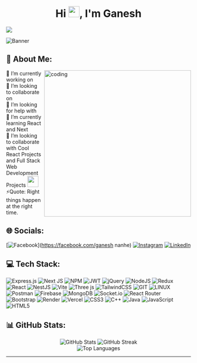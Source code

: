 <h1 align="center">Hi <img src="./wave.gif" width=30>, I'm Ganesh  </h1>
<!-- <h3 align="center">A passionate frontend developer.</h3> -->

[![](https://visitcount.itsvg.in/api?id=gknanhe&icon=0&color=6)](https://visitcount.itsvg.in)

![Banner](https://res.cloudinary.com/superfolio/image/upload/v1620689979/68747470733a2f2f692e70696e696d672e636f6d2f6f726967696e616c732f63362f33332f63322f63363333633230656465383266306530636564376435373064626533613166332e676966_yjuh2s.gif)



## 💫 About Me:
<img align="right" alt="coding" width="400" src="https://cdn.dribbble.com/users/1162077/screenshots/3848914/programmer.gif" >

🔭 I’m currently working on<br>👯 I’m looking to collaborate on<br>🤝 I’m looking for help with<br>🌱 I’m currently learning React and Next<br>👯 I’m looking to collaborate with Cool React Projects and Full Stack Web Development Projects <img src="https://media.giphy.com/media/WUlplcMpOCEmTGBtBW/giphy.gif" width="30"><br>⚡Quote: Right things happen at the right time.

## 🌐 Socials:
[![Facebook](https://img.shields.io/badge/Facebook-%231877F2.svg?logo=Facebook&logoColor=white)](https://facebook.com/ganesh nanhe) [![Instagram](https://img.shields.io/badge/Instagram-%23E4405F.svg?logo=Instagram&logoColor=white)](https://instagram.com/ganesh_nanhe.__) [![LinkedIn](https://img.shields.io/badge/LinkedIn-%230077B5.svg?logo=linkedin&logoColor=white)](https://linkedin.com/in/ganesh-nanhe-928ab2220) 

## 💻 Tech Stack:
![Express.js](https://img.shields.io/badge/express.js-%23404d59.svg?style=plastic&logo=express&logoColor=%2361DAFB) ![Next JS](https://img.shields.io/badge/Next-black?style=plastic&logo=next.js&logoColor=white) ![NPM](https://img.shields.io/badge/NPM-%23CB3837.svg?style=plastic&logo=npm&logoColor=white) ![JWT](https://img.shields.io/badge/JWT-black?style=plastic&logo=JSON%20web%20tokens) ![jQuery](https://img.shields.io/badge/jquery-%230769AD.svg?style=plastic&logo=jquery&logoColor=white) ![NodeJS](https://img.shields.io/badge/node.js-6DA55F?style=plastic&logo=node.js&logoColor=white) ![Redux](https://img.shields.io/badge/redux-%23593d88.svg?style=plastic&logo=redux&logoColor=white) ![React](https://img.shields.io/badge/react-%2320232a.svg?style=plastic&logo=react&logoColor=%2361DAFB) ![NestJS](https://img.shields.io/badge/nestjs-%23E0234E.svg?style=plastic&logo=nestjs&logoColor=white) ![Vite](https://img.shields.io/badge/vite-%23646CFF.svg?style=plastic&logo=vite&logoColor=white) ![Three js](https://img.shields.io/badge/threejs-black?style=plastic&logo=three.js&logoColor=white) ![TailwindCSS](https://img.shields.io/badge/tailwindcss-%2338B2AC.svg?style=plastic&logo=tailwind-css&logoColor=white) ![GIT](https://img.shields.io/badge/Git-fc6d26?style=plastic&logo=git&logoColor=white) ![LINUX](https://img.shields.io/badge/Linux-FCC624?style=plastic&logo=linux&logoColor=black) ![Postman](https://img.shields.io/badge/Postman-FF6C37?style=plastic&logo=postman&logoColor=white) ![Firebase](https://img.shields.io/badge/Firebase-039BE5?style=plastic&logo=Firebase&logoColor=white) ![MongoDB](https://img.shields.io/badge/MongoDB-%234ea94b.svg?style=plastic&logo=mongodb&logoColor=white) ![Socket.io](https://img.shields.io/badge/Socket.io-black?style=plastic&logo=socket.io&badgeColor=010101) ![React Router](https://img.shields.io/badge/React_Router-CA4245?style=plastic&logo=react-router&logoColor=white) ![Bootstrap](https://img.shields.io/badge/bootstrap-%238511FA.svg?style=plastic&logo=bootstrap&logoColor=white) ![Render](https://img.shields.io/badge/Render-%46E3B7.svg?style=plastic&logo=render&logoColor=white) ![Vercel](https://img.shields.io/badge/vercel-%23000000.svg?style=plastic&logo=vercel&logoColor=white) ![CSS3](https://img.shields.io/badge/css3-%231572B6.svg?style=plastic&logo=css3&logoColor=white) ![C++](https://img.shields.io/badge/c++-%2300599C.svg?style=plastic&logo=c%2B%2B&logoColor=white) ![Java](https://img.shields.io/badge/java-%23ED8B00.svg?style=plastic&logo=openjdk&logoColor=white) ![JavaScript](https://img.shields.io/badge/javascript-%23323330.svg?style=plastic&logo=javascript&logoColor=%23F7DF1E) ![HTML5](https://img.shields.io/badge/html5-%23E34F26.svg?style=plastic&logo=html5&logoColor=white)

## 📊 GitHub Stats:


<p align="center">
  <img src="https://github-readme-stats.vercel.app/api?username=gknanhe&theme=algolia&hide_border=false&include_all_commits=false&count_private=false" alt="GitHub Stats">
 
  <img src="https://github-readme-streak-stats.herokuapp.com/?user=gknanhe&theme=algolia&hide_border=false" alt="GitHub Streak">
  <br>
  <img src="https://github-readme-stats.vercel.app/api/top-langs/?username=gknanhe&theme=algolia&hide_border=false&include_all_commits=false&count_private=false&layout=compact" alt="Top Languages">
</p>



---


<!-- Proudly created with GPRM ( https://gprm.itsvg.in ) -->
